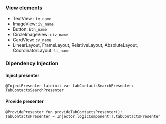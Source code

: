 ### View elements


  - TextView :  `tv_name`
  - ImageView: `iv_name`
  - Button: `btn_name`
  - CircleImageView: `civ_name`
  - CardView: `cv_name`
  - LinearLayout, FrameLayout, RelativeLayout, AbsoluteLayout, CoordinatorLayout: `lt_name` 

### Dipendency Injection

#### Inject presenter
`@InjectPresenter lateinit var tabContactsSearchPresenter: TabContactsSearchPresenter`

#### Provide presenter
`@ProvidePresenter fun provideTabContactsPresenter(): TabContactsPresenter = Injector.logicComponent!!.tabContactsPresenter`
